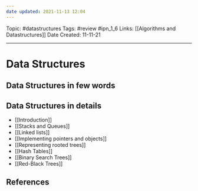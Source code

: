```yaml
---
date updated: 2021-11-13 12:04
---
```


Topic: #datastructures
Tags: #review #ipn_1_6
Links: [[Algorithms and Datastructures]]
Date Created: 11-11-21

---

# Data Structures

## Data Structures in few words

## Data Structures in details

- [[Introduction]]
- [[Stacks and Queues]]
- [[Linked lists]]
- [[Implementing pointers and objects]]
- [[Representing rooted trees]]
- [[Hash Tables]]
- [[Binary Search Trees]]
- [[Red-Black Trees]]

## References
